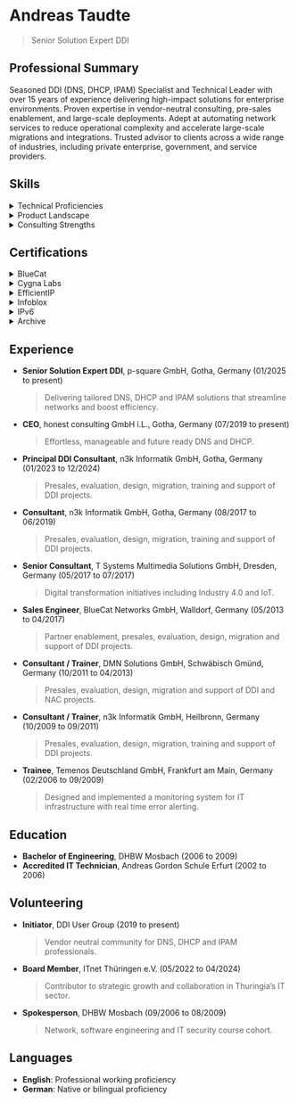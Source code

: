 # Andreas Taudte
> Senior Solution Expert DDI

## Professional Summary
Seasoned DDI (DNS, DHCP, IPAM) Specialist and Technical Leader with over 15 years of experience delivering high-impact solutions for enterprise environments. Proven expertise in vendor-neutral consulting, pre-sales enablement, and large-scale deployments. Adept at automating network services to reduce operational complexity and accelerate large-scale migrations and integrations. Trusted advisor to clients across a wide range of industries, including private enterprise, government, and service providers.

## Skills
<details>
  <summary>Technical Proficiencies</summary>
  
* Domain Name System (DNS)
* Dynamic Host Configuration Protocol (DHCP)
* IP Address Management (IPAM)
* DDI
* DNS Security
* DNSSEC
* Internet Protocol Version 6 (IPv6)
* DHCPv6
</details>
<details>
  <summary>Product Landscape</summary>
  
* BlueCat (BAM, BDDS, Edge, Micetro)
* Cygna Labs (IPControl, Sapphire, VitalQIP)
* EfficientIP (SOLIDserver)
* Infoblox (NIOS)
* ISC (BIND, DHCP, Kea)
</details>
<details>
  <summary>Consulting Strengths</summary>
  
* Client Workshops
* Pre-sales Engagement
* Solution Selling
* Technical and Executive Presentations
* Network Design Expertise
* International Mobility
* Stakeholder Communication
* Migration Leadership
* Vendor-Neutral Strategy
* Complex Project Execution
</details>

## Certifications
<details>
  <summary>BlueCat</summary>
  
* Migration Certified Professional
* Advanced Certified Professional
* Support Certified Professional
* Certified Instructor
* Certified Support Provider
* Authorized Consultant
* Certified IPAM Trainer
* Practical Management and Troubleshooting
* Official Men & Mice Instructor
</details>
<details>
  <summary>Cygna Labs</summary>
  
* Certified Trainer
* IPControl Admin and Sapphire Appliance
* Advanced IPControl Administrator
</details>
<details>
  <summary>EfficientIP</summary>
  
* Certified DDI Advanced Administrator
* Certified DDI Support Engineer
* Certified DDI Administrator
* Certified NetChange Administrator
</details>
<details>
  <summary>Infoblox</summary>

* Core DDI Configuration and Administration
* Core DDI Advanced Troubleshooting
* DNS for Security Practitioners
* DNS Infrastructure Security
* DDI Professional
* Automation Services Engineer
* Certified Support Technician
</details>
<details>
  <summary>IPv6</summary>
  
* IPv6 Certified Sage
* IPv6 Forum Certified Network Engineer
</details>

<details>
  <summary>Archive</summary>

* all certificates stored under [`certificates/`](certificates/)
* click on a title below to view original PDF

| Year | Month | Certificate |
|------|-------|-------------|
| 2025 | Jun | [Cygna Labs Certified Trainer](certificates/ataudte_202506_Cygna-Labs_Certified-Trainer.pdf) |
| 2025 | May | [BlueCat Integrity Recertification Delta](certificates/ataudte_202505_BlueCat_Integrity-Recertification-Delta.pdf) |
| 2025 | May | [BlueCat Migration Certified Professional](certificates/ataudte_202505_BlueCat_Migration-Certified-Professional.pdf) |
| 2025 | May | [BlueCat Migration Recertification](certificates/ataudte_202505_BlueCat_Migration-Recertification.pdf) |
| 2025 | Apr | [Cygna Labs IPControl Admin and Sapphire Appliance](certificates/ataudte_202504_Cygna-Labs_IPControl-Admin-and-Sapphire-Appliance.pdf) |
| 2023 | Feb | [Infoblox Core DDI Administration](certificates/ataudte_202302_Infoblox_Core-DDI-Administration.pdf) |
| 2023 | Jan | [Infoblox Advanced Troubleshooting](certificates/ataudte_202301_Infoblox_Advanced-Troubleshooting.pdf) |
| 2022 | Jul | [BlueCat Migration Advanced](certificates/ataudte_202207_BlueCat_Migration-Advanced.pdf) |
| 2022 | Jul | [BlueCat Migration Fundamentals](certificates/ataudte_202207_BlueCat_Migration-Fundamentals.pdf) |
| 2022 | Apr | [BlueCat Advanced Certified Professional](certificates/ataudte_202204_BlueCat_Advanced-Certified-Professional.pdf) |
| 2022 | Apr | [BlueCat Fundamentals Certified Professional](certificates/ataudte_202204_BlueCat_Fundamentals-Certified-Professional.pdf) |
| 2022 | Apr | [BlueCat Support Certified Professional](certificates/ataudte_202204_BlueCat_Support-Certified-Professional.pdf) |
| 2022 | Mar | [EfficientIP Certified DDI Advanced Administrator](certificates/ataudte_202203_EfficientIP_Certified-DDI-Advanced-Administrator.pdf) |
| 2022 | Mar | [EfficientIP Certified DDI Support Engineer](certificates/ataudte_202203_EfficientIP_Certified-DDI-Support-Engineer.pdf) |
| 2021 | Dec | [EfficientIP Certified DDI Administrator](certificates/ataudte_202112_EfficientIP_Certified-DDI-Administrator.pdf) |
| 2021 | Dec | [EfficientIP Certified NetChange Administrator](certificates/ataudte_202112_EfficientIP_Certified-NetChange-Administrator.pdf) |
| 2021 | Dec | [Infoblox DNS Infrastructure Security](certificates/ataudte_202112_Infoblox_DNS-Infrastructure-Security.pdf) |
| 2021 | Dec | [Infoblox DNS for Security Practitioners](certificates/ataudte_202112_Infoblox_DNS-for-Security-Practitioners.pdf) |
| 2021 | Nov | [Infoblox DDI Professional](certificates/ataudte_202111_Infoblox_DDI-Professional.pdf) |
| 2018 | Jun | [Men Mice MMSuite](certificates/ataudte_201806_Men-Mice_MMSuite.pdf) |
| 2018 | Jun | [Men Mice Official Instructor](certificates/ataudte_201806_Men-Mice_Official-Instructor.pdf) |
| 2018 | May | [BlueCat Certified Instructor](certificates/ataudte_201805_BlueCat_Certified-Instructor.pdf) |
| 2018 | Mar | [Diamond IP Advanced IPControl Administrator](certificates/ataudte_201803_Diamond-IP_Advanced-IPControl-Administrator.pdf) |
| 2017 | Oct | [VitalQIP Complete Training](certificates/ataudte_201710_VitalQIP-Complete-Training.pdf) |
| 2017 | Sep | [BlueCat Advanced Certified Professional](certificates/ataudte_201709_BlueCat_Advanced-Certified-Professional.pdf) |
| 2017 | Sep | [BlueCat Certified Support Provider](certificates/ataudte_201709_BlueCat_Certified-Support-Provider.pdf) |
| 2017 | Sep | [BlueCat Fundamentals Certified Professional](certificates/ataudte_201709_BlueCat_Fundamentals-Certified-Professional.pdf) |
| 2014 | Aug | [ERNW IPv6](certificates/ataudte_201408_ERNW_IPv6.pdf) |
| 2013 | Feb | [Infoblox Automation Services Engineer](certificates/ataudte_201302_Infoblox_Automation-Services-Engineer.pdf) |
| 2013 | Feb | [Infoblox Professional Services](certificates/ataudte_201302_Infoblox_Professional-Services.pdf) |
| 2012 | Oct | [Infoblox Certified NetMRI Administrator](certificates/ataudte_201210_Infoblox_Certified-NetMRI-Administrator.pdf) |
| 2012 | Mar | [HE IPv6 Sage](certificates/ataudte_201203_HE_IPv6-Sage.pdf) |
| 2011 | Dec | [Silvia Hagen IPv6 Hands On](certificates/ataudte_201112_Silvia-Hagen_IPv6-Hands-On.pdf) |
| 2011 | Sep | [BlueCat Authorized Consultant](certificates/ataudte_201109_BlueCat_Authorized-Consultant.pdf) |
| 2010 | Aug | [BlueCat IPAM Trainer](certificates/ataudte_201008_BlueCat_IPAM-Trainer.pdf) |
| 2010 | Aug | [BlueCat Troubleshooting](certificates/ataudte_201008_BlueCat_Troubleshooting.pdf) |
| 2010 | Jun | [BlueCat Adonis Administrator](certificates/ataudte_201006_BlueCat_Adonis-Administrator.pdf) |
| 2010 | Jun | [BlueCat Proteus Administrator](certificates/ataudte_201006_BlueCat_Proteus-Administrator.pdf) |
| 2010 | May | [Infoblox Support Technician](certificates/ataudte_201005_Infoblox_Support-Technician.pdf) |
| 2010 | Apr | [Infoblox Troubleshooting Class](certificates/ataudte_201004_Infoblox_Troubleshooting-Class.pdf) |
| 2009 | Dec | [Infoblox Certified Infoblox Core Administrator](certificates/ataudte_200912_Infoblox_Certified-Infoblox-Core-Administrator.pdf) |
| 2009 | Dec | [Infoblox Certified Infoblox Core Engineer](certificates/ataudte_200912_Infoblox_Certified-Infoblox-Core-Engineer.pdf) |


</details>

## Experience
* **Senior Solution Expert DDI**, p-square GmbH, Gotha, Germany (01/2025 to present)
  > Delivering tailored DNS, DHCP and IPAM solutions that streamline networks and boost efficiency.
* **CEO**, honest consulting GmbH i.L., Gotha, Germany (07/2019 to present)
  > Effortless, manageable and future ready DNS and DHCP.
* **Principal DDI Consultant**, n3k Informatik GmbH, Gotha, Germany (01/2023 to 12/2024)
  > Presales, evaluation, design, migration, training and support of DDI projects.
* **Consultant**, n3k Informatik GmbH, Gotha, Germany (08/2017 to 06/2019)
  > Presales, evaluation, design, migration, training and support of DDI projects.
* **Senior Consultant**, T Systems Multimedia Solutions GmbH, Dresden, Germany (05/2017 to 07/2017)
  > Digital transformation initiatives including Industry 4.0 and IoT.
* **Sales Engineer**, BlueCat Networks GmbH, Walldorf, Germany (05/2013 to 04/2017)
  > Partner enablement, presales, evaluation, design, migration and support of DDI projects.
* **Consultant / Trainer**, DMN Solutions GmbH, Schwäbisch Gmünd, Germany (10/2011 to 04/2013)
  > Presales, evaluation, design, migration and support of DDI and NAC projects.
* **Consultant / Trainer**, n3k Informatik GmbH, Heilbronn, Germany (10/2009 to 09/2011)
  > Presales, evaluation, design, migration, training and support of DDI projects.
* **Trainee**, Temenos Deutschland GmbH, Frankfurt am Main, Germany (02/2006 to 09/2009)
  > Designed and implemented a monitoring system for IT infrastructure with real time error alerting.

## Education
* **Bachelor of Engineering**, DHBW Mosbach (2006 to 2009)
* **Accredited IT Technician**, Andreas Gordon Schule Erfurt (2002 to 2006)

## Volunteering
* **Initiator**, DDI User Group (2019 to present)
  > Vendor neutral community for DNS, DHCP and IPAM professionals.
* **Board Member**, ITnet Thüringen e.V. (05/2022 to 04/2024)
  > Contributor to strategic growth and collaboration in Thuringia’s IT sector.
* **Spokesperson**, DHBW Mosbach (09/2006 to 08/2009)
  > Network, software engineering and IT security course cohort.

## Languages
- **English**: Professional working proficiency
- **German**: Native or bilingual proficiency
